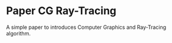 Paper CG Ray-Tracing
====================

A simple paper to introduces Computer Graphics and Ray-Tracing algorithm.

<object data="https://raw.githubusercontent.com/quietshu/-paper-cg-RayTracing/master/RayTracing.pdf" type="application/pdf">

